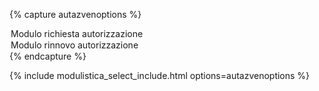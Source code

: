 {% capture autazvenoptions %}
<option value="https://www.regione.umbria.it/documents/18/24780727/Modello+rinnovo+azienda+venatoria/4cb84050-3b04-4cf1-9bd1-547566fd2817">Modulo richiesta autorizzazione</option>
<option value="https://www.regione.umbria.it/documents/18/24780727/Modello+rinnovo+azienda+venatoria/4cb84050-3b04-4cf1-9bd1-547566fd2817">Modulo rinnovo autorizzazione</option>
{% endcapture %}

{% include modulistica_select_include.html options=autazvenoptions %}
